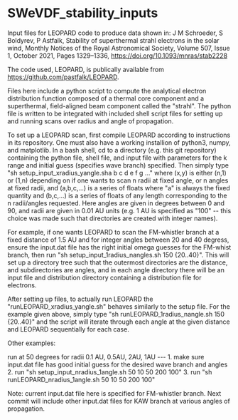# SWeVDF_stability_inputs
Input files for LEOPARD code to produce data shown in:
J M Schroeder, S Boldyrev, P Astfalk, Stability of superthermal strahl electrons in the solar wind, Monthly Notices of the Royal Astronomical Society, Volume 507, Issue 1, October 2021, Pages 1329–1336, https://doi.org/10.1093/mnras/stab2228

The code used, LEOPARD, is publically available from https://github.com/pastfalk/LEOPARD.

Files here include a python script to compute the analytical electron distribution function composed of a thermal core component and a superthermal, field-aligned beam component called the "strahl". The python file is written to be integrated with included shell script files for setting up and running scans over radius and angle of propagation.

To set up a LEOPARD scan, first compile LEOPARD according to instructions in its repository. One must also have a working installion of python3, numpy, and matplotlib. In a bash shell, cd to a directory (e.g. this git repository) containing the python file, shell file, and input file with parameters for the k range and initial guess (specifies wave branch) specified. Then simply type "sh setup_input_xradius_yangle.sha b c d e f g ..." where (x,y) is either (n,1) or (1,n) depending on if one wants to scan n radii at fixed angle, or n angles at fixed radii, and (a,b,c,...) is a series of floats where "a" is always the fixed quantity and (b,c,...) is a series of floats of any length corresponding to the n radii/angles requested. Here angles are given in degrees between 0 and 90, and radii are given in 0.01 AU units (e.g. 1 AU is specified as "100" -- this choice was made such that directories are created with integer names).

For example, if one wants LEOPARD to scan the FM-whistler branch at a fixed distance of 1.5 AU and for integer angles between 20 and 40 degress, ensure the input.dat file has the right initial omega guesses for the FM-whist branch, then run "sh setup_input_1radius_nangles.sh 150 {20..40}". This will set up a directory tree such that the outermost directories are the distance, and subdirectories are angles, and in each angle directory there will be an input file and distribution directory containing a distribution file for electrons. 

After setting up files, to actually run LEOPARD the "runLEOPARD_xradius_yangle.sh" behaves similarly to the setup file. For the example given above, simply type "sh runLEOPARD_1radius_nangle.sh 150 {20..40}" and the script will iterate through each angle at the given distance and LEOPARD sequentially for each case.   

Other examples: 

run at 50 degrees for radii 0.1 AU, 0.5AU, 2AU, 1AU --- 
	1. make sure input.dat file has good initial guess for the desired wave branch and angles
	2. run "sh setup_input_nradius_1angle.sh 50 10 50 200 100"
	3. run "sh runLEOPARD_nradius_1angle.sh 50 10 50 200 100"

Note: current input.dat file here is specified for FM-whistler branch. Next commit will include other input.dat files for KAW branch at various angles of propagation.
